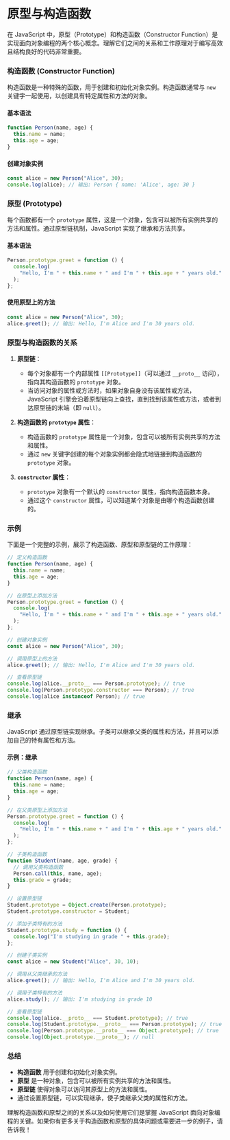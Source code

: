 # 原型与构造函数

在 JavaScript 中，原型（Prototype）和构造函数（Constructor Function）是实现面向对象编程的两个核心概念。理解它们之间的关系和工作原理对于编写高效且结构良好的代码非常重要。

### 构造函数 (Constructor Function)

构造函数是一种特殊的函数，用于创建和初始化对象实例。构造函数通常与 `new` 关键字一起使用，以创建具有特定属性和方法的对象。

#### 基本语法

```javascript
function Person(name, age) {
  this.name = name;
  this.age = age;
}
```

#### 创建对象实例

```javascript
const alice = new Person("Alice", 30);
console.log(alice); // 输出: Person { name: 'Alice', age: 30 }
```

### 原型 (Prototype)

每个函数都有一个 `prototype` 属性，这是一个对象，包含可以被所有实例共享的方法和属性。通过原型链机制，JavaScript 实现了继承和方法共享。

#### 基本语法

```javascript
Person.prototype.greet = function () {
  console.log(
    "Hello, I'm " + this.name + " and I'm " + this.age + " years old."
  );
};
```

#### 使用原型上的方法

```javascript
const alice = new Person("Alice", 30);
alice.greet(); // 输出: Hello, I'm Alice and I'm 30 years old.
```

### 原型与构造函数的关系

1. **原型链**：

   - 每个对象都有一个内部属性 `[[Prototype]]`（可以通过 `__proto__` 访问），指向其构造函数的 `prototype` 对象。
   - 当访问对象的属性或方法时，如果对象自身没有该属性或方法，JavaScript 引擎会沿着原型链向上查找，直到找到该属性或方法，或者到达原型链的末端（即 `null`）。

2. **构造函数的 `prototype` 属性**：

   - 构造函数的 `prototype` 属性是一个对象，包含可以被所有实例共享的方法和属性。
   - 通过 `new` 关键字创建的每个对象实例都会隐式地链接到构造函数的 `prototype` 对象。

3. **`constructor` 属性**：
   - `prototype` 对象有一个默认的 `constructor` 属性，指向构造函数本身。
   - 通过这个 `constructor` 属性，可以知道某个对象是由哪个构造函数创建的。

### 示例

下面是一个完整的示例，展示了构造函数、原型和原型链的工作原理：

```javascript
// 定义构造函数
function Person(name, age) {
  this.name = name;
  this.age = age;
}

// 在原型上添加方法
Person.prototype.greet = function () {
  console.log(
    "Hello, I'm " + this.name + " and I'm " + this.age + " years old."
  );
};

// 创建对象实例
const alice = new Person("Alice", 30);

// 调用原型上的方法
alice.greet(); // 输出: Hello, I'm Alice and I'm 30 years old.

// 查看原型链
console.log(alice.__proto__ === Person.prototype); // true
console.log(Person.prototype.constructor === Person); // true
console.log(alice instanceof Person); // true
```

### 继承

JavaScript 通过原型链实现继承。子类可以继承父类的属性和方法，并且可以添加自己的特有属性和方法。

#### 示例：继承

```javascript
// 父类构造函数
function Person(name, age) {
  this.name = name;
  this.age = age;
}

// 在父类原型上添加方法
Person.prototype.greet = function () {
  console.log(
    "Hello, I'm " + this.name + " and I'm " + this.age + " years old."
  );
};

// 子类构造函数
function Student(name, age, grade) {
  // 调用父类构造函数
  Person.call(this, name, age);
  this.grade = grade;
}

// 设置原型链
Student.prototype = Object.create(Person.prototype);
Student.prototype.constructor = Student;

// 添加子类特有的方法
Student.prototype.study = function () {
  console.log("I'm studying in grade " + this.grade);
};

// 创建子类实例
const alice = new Student("Alice", 30, 10);

// 调用从父类继承的方法
alice.greet(); // 输出: Hello, I'm Alice and I'm 30 years old.

// 调用子类特有的方法
alice.study(); // 输出: I'm studying in grade 10

// 查看原型链
console.log(alice.__proto__ === Student.prototype); // true
console.log(Student.prototype.__proto__ === Person.prototype); // true
console.log(Person.prototype.__proto__ === Object.prototype); // true
console.log(Object.prototype.__proto__); // null
```

### 总结

- **构造函数** 用于创建和初始化对象实例。
- **原型** 是一种对象，包含可以被所有实例共享的方法和属性。
- **原型链** 使得对象可以访问其原型上的方法和属性。
- 通过设置原型链，可以实现继承，使子类继承父类的属性和方法。

理解构造函数和原型之间的关系以及如何使用它们是掌握 JavaScript 面向对象编程的关键。如果你有更多关于构造函数和原型的具体问题或需要进一步的例子，请告诉我！
